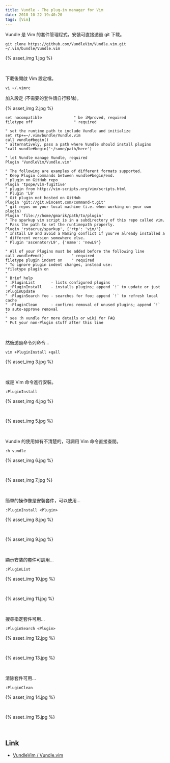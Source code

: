 ```yaml
---
title: Vundle - The plug-in manager for Vim
date: 2018-10-22 19:40:20
tags: [Vim]
---
```


Vundle 是 Vim 的套件管理程式，安裝可直接透過 git 下載。  

<!-- more -->

    git clone https://github.com/VundleVim/Vundle.vim.git ~/.vim/bundle/Vundle.vim

{% asset_img 1.jpg %}

</br>


下載後開啟 Vim 設定檔。  

    vi ~/.vimrc


加入設定 (不需要的套件請自行移除)。  

{% asset_img 2.jpg %}

```
set nocompatible              " be iMproved, required
filetype off                  " required

" set the runtime path to include Vundle and initialize
set rtp+=~/.vim/bundle/Vundle.vim
call vundle#begin()
" alternatively, pass a path where Vundle should install plugins
"call vundle#begin('~/some/path/here')

" let Vundle manage Vundle, required
Plugin 'VundleVim/Vundle.vim'

" The following are examples of different formats supported.
" Keep Plugin commands between vundle#begin/end.
" plugin on GitHub repo
Plugin 'tpope/vim-fugitive'
" plugin from http://vim-scripts.org/vim/scripts.html
" Plugin 'L9'
" Git plugin not hosted on GitHub
Plugin 'git://git.wincent.com/command-t.git'
" git repos on your local machine (i.e. when working on your own plugin)
Plugin 'file:///home/gmarik/path/to/plugin'
" The sparkup vim script is in a subdirectory of this repo called vim.
" Pass the path to set the runtimepath properly.
Plugin 'rstacruz/sparkup', {'rtp': 'vim/'}
" Install L9 and avoid a Naming conflict if you've already installed a
" different version somewhere else.
" Plugin 'ascenator/L9', {'name': 'newL9'}

" All of your Plugins must be added before the following line
call vundle#end()            " required
filetype plugin indent on    " required
" To ignore plugin indent changes, instead use:
"filetype plugin on
"
" Brief help
" :PluginList       - lists configured plugins
" :PluginInstall    - installs plugins; append `!` to update or just :PluginUpdate
" :PluginSearch foo - searches for foo; append `!` to refresh local cache
" :PluginClean      - confirms removal of unused plugins; append `!` to auto-approve removal
"
" see :h vundle for more details or wiki for FAQ
" Put your non-Plugin stuff after this line
```

</br>


然後透過命令列命令...

    vim +PluginInstall +qall

{% asset_img 3.jpg %}

</br>


或是 Vim 命令進行安裝。  

    :PluginInstall

{% asset_img 4.jpg %}

</br>


{% asset_img 5.jpg %}

</br>


Vundle 的使用如有不清楚的，可調用 Vim 命令直接查閱。 

    :h vundle

{% asset_img 6.jpg %}

</br>


{% asset_img 7.jpg %}

</br>


簡單的操作像是安裝套件，可以使用...

    :PluginInstall <Plugin>

{% asset_img 8.jpg %}

</br>


{% asset_img 9.jpg %}

</br>


顯示安裝的套件可調用...

    :PluginList

{% asset_img 10.jpg %}

</br>


{% asset_img 11.jpg %}

</br>


搜尋指定套件可用...

    :PluginSearch <Plugin>

{% asset_img 12.jpg %}

</br>


{% asset_img 13.jpg %}

</br>


清除套件可用...

    :PluginClean

{% asset_img 14.jpg %}

</br>


{% asset_img 15.jpg %}

</br>


Link
----
* [VundleVim / Vundle.vim](https://github.com/VundleVim/Vundle.vim)
